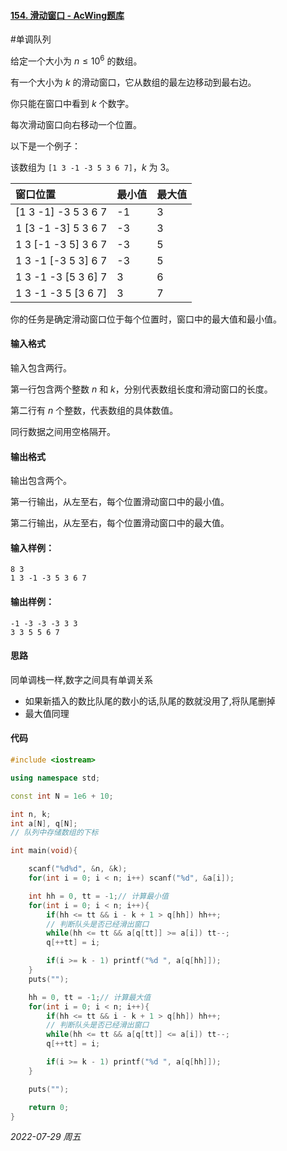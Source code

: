 #### [154. 滑动窗口 - AcWing题库](https://www.acwing.com/problem/content/156/)

#单调队列

给定一个大小为 $n≤10^6$ 的数组。

有一个大小为 $k$ 的滑动窗口，它从数组的最左边移动到最右边。

你只能在窗口中看到 $k$ 个数字。

每次滑动窗口向右移动一个位置。

以下是一个例子：

该数组为 `[1 3 -1 -3 5 3 6 7]`，$k$ 为 $3$。

| 窗口位置            | 最小值 | 最大值 |
| :------------------ | :----- | :----- |
| [1 3 -1] -3 5 3 6 7 | -1     | 3      |
| 1 [3 -1 -3] 5 3 6 7 | -3     | 3      |
| 1 3 [-1 -3 5] 3 6 7 | -3     | 5      |
| 1 3 -1 [-3 5 3] 6 7 | -3     | 5      |
| 1 3 -1 -3 [5 3 6] 7 | 3      | 6      |
| 1 3 -1 -3 5 [3 6 7] | 3      | 7      |

你的任务是确定滑动窗口位于每个位置时，窗口中的最大值和最小值。

#### 输入格式

输入包含两行。

第一行包含两个整数 $n$ 和 $k$，分别代表数组长度和滑动窗口的长度。

第二行有 $n$ 个整数，代表数组的具体数值。

同行数据之间用空格隔开。

#### 输出格式

输出包含两个。

第一行输出，从左至右，每个位置滑动窗口中的最小值。

第二行输出，从左至右，每个位置滑动窗口中的最大值。

#### 输入样例：

```
8 3
1 3 -1 -3 5 3 6 7
```

#### 输出样例：

```
-1 -3 -3 -3 3 3
3 3 5 5 6 7
```

#### 思路

同单调栈一样,数字之间具有单调关系

- 如果新插入的数比队尾的数小的话,队尾的数就没用了,将队尾删掉
- 最大值同理

#### 代码

```cpp
#include <iostream>

using namespace std;

const int N = 1e6 + 10;

int n, k;
int a[N], q[N];
// 队列中存储数组的下标

int main(void){

    scanf("%d%d", &n, &k);
    for(int i = 0; i < n; i++) scanf("%d", &a[i]);

    int hh = 0, tt = -1;// 计算最小值
    for(int i = 0; i < n; i++){
        if(hh <= tt && i - k + 1 > q[hh]) hh++;
        // 判断队头是否已经滑出窗口
        while(hh <= tt && a[q[tt]] >= a[i]) tt--;
        q[++tt] = i;

        if(i >= k - 1) printf("%d ", a[q[hh]]);
    }
    puts("");

    hh = 0, tt = -1;// 计算最大值
    for(int i = 0; i < n; i++){
        if(hh <= tt && i - k + 1 > q[hh]) hh++;
        // 判断队头是否已经滑出窗口
        while(hh <= tt && a[q[tt]] <= a[i]) tt--;
        q[++tt] = i;

        if(i >= k - 1) printf("%d ", a[q[hh]]);
    }

    puts("");

    return 0;
}
```


*2022-07-29 周五*
